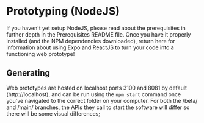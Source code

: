 # Prototyping (NodeJS)
If you haven't yet setup NodeJS, please read about the prerequisites in further depth in the Prerequisites README file. Once you have it properly installed (and the NPM dependencies downloaded), return here for information about using Expo and ReactJS to turn your code into a functioning web prototype!

## Generating
Web prototypes are hosted on localhost ports 3100 and 8081 by default (http://localhost), and can be run using the `npm start` command once you've navigated to the correct folder on your computer. For both the /beta/ and /main/ branches, the APIs they call to start the software will differ so there will be some visual differences; 

